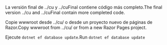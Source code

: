<span data-ttu-id="bac97-101">La versión final de ../cu y ../cuFinal contiene código más completo.</span><span class="sxs-lookup"><span data-stu-id="bac97-101">The final version ../cu and ../cuFinal contain more completed code.</span></span>

<span data-ttu-id="bac97-102">Copie wwwroot desde ../cu/ o desde un proyecto nuevo de páginas de Razor.</span><span class="sxs-lookup"><span data-stu-id="bac97-102">Copy wwwroot from ../cu/ or from a new Razor Pages project.</span></span>

<span data-ttu-id="bac97-103">Ejecute `dotnet ef database update`.</span><span class="sxs-lookup"><span data-stu-id="bac97-103">Run `dotnet ef database update`</span></span>
